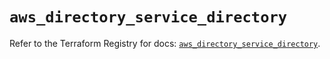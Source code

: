 # `aws_directory_service_directory`

Refer to the Terraform Registry for docs: [`aws_directory_service_directory`](https://registry.terraform.io/providers/hashicorp/aws/6.8.0/docs/resources/directory_service_directory).
